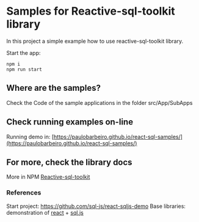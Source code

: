 # Samples for Reactive-sql-toolkit library

In this project a simple example how to use reactive-sql-toolkit library.

Start the app:
```shell
npm i
npm run start
```

## Where are the samples?

Check the Code of the sample applications in the folder src/App/SubApps

## Check running examples on-line

Running demo in: [https://paulobarbeiro.github.io/react-sql-samples/](https://paulobarbeiro.github.io/react-sql-samples/)

## For more, check the library docs

More in NPM [Reactive-sql-toolkit](https://www.npmjs.com/package/reactive-sql-toolkit)

### References 
Start project: https://github.com/sql-js/react-sqljs-demo
Base libraries: demonstration of [react](https://reactjs.org/) + [sql.js](https://github.com/sql-js/sql.js)
